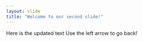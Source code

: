```yaml
---
layout: slide
title: "Welcome to our second slide!"
---
```

Here is the updated text
Use the left arrow to go back!
